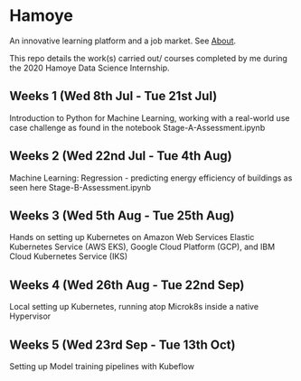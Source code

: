 # Hamoye
An innovative learning platform and a job market. See [About](https://hamoye.com/app/about).

This repo details the work(s) carried  out/ courses completed by me during the 2020 Hamoye Data Science Internship.

## Weeks 1 (Wed 8th Jul - Tue 21st Jul)
Introduction to Python for Machine Learning, working with a real-world use case challenge as found in the notebook
Stage-A-Assessment.ipynb

## Weeks 2 (Wed 22nd Jul - Tue 4th Aug)
Machine Learning: Regression - predicting energy efficiency of buildings as seen here
Stage-B-Assessment.ipynb

## Weeks 3 (Wed 5th Aug - Tue 25th Aug)
Hands on setting up Kubernetes on Amazon Web Services Elastic Kubernetes Service (AWS EKS), Google Cloud Platform (GCP), and IBM Cloud Kubernetes Service (IKS)

## Weeks 4 (Wed 26th Aug - Tue 22nd Sep)
Local setting up Kubernetes, running atop Microk8s inside a native Hypervisor

## Weeks 5 (Wed 23rd Sep - Tue 13th Oct)
Setting up Model training pipelines with Kubeflow
